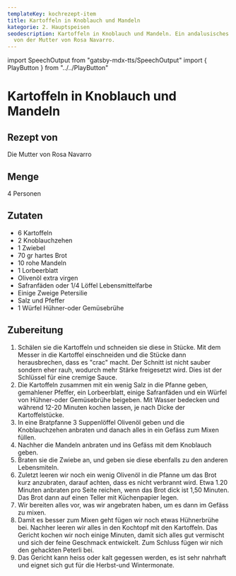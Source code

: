 ```yaml
---
templateKey: kochrezept-item
title: Kartoffeln in Knoblauch und Mandeln
kategorie: 2. Hauptspeisen
seodescription: Kartoffeln in Knoblauch und Mandeln. Ein andalusisches Gericht
  von der Mutter von Rosa Navarro.
---
```

import SpeechOutput from "gatsby-mdx-tts/SpeechOutput"
import { PlayButton } from "../../PlayButton"

<SpeechOutput id="kochrezept-mutter-rosa-navarro-kartoffeln-knoblauch-mandeln" customPlayButton={PlayButton}>

# Kartoffeln in Knoblauch und Mandeln

## Rezept von

Die Mutter von Rosa Navarro

## Menge

4 Personen

## Zutaten

* 6 Kartoffeln
* 2 Knoblauchzehen
* 1 Zwiebel
* 70 gr hartes Brot
* 10 rohe Mandeln
* 1 Lorbeerblatt
* Olivenöl extra virgen
* Safranfäden oder 1/4 Löffel Lebensmittelfarbe
* Einige Zweige Petersilie
* Salz und Pfeffer
* 1 Würfel Hühner-oder Gemüsebrühe

## Zubereitung

1. Schälen sie die Kartoffeln und schneiden sie diese in Stücke. Mit dem Messer in die Kartoffel einschneiden und die Stücke dann herausbrechen, dass es "crac" macht. Der Schnitt ist nicht sauber sondern eher rauh, wodurch mehr Stärke freigesetzt wird. Dies ist der Schlüssel für eine cremige Sauce.
1. Die Kartoffeln zusammen mit ein wenig Salz in die Pfanne geben, gemahlener Pfeffer, ein Lorbeerblatt, einige Safranfäden und ein Würfel von Hühner-oder Gemüsebrühe beigeben. Mit Wasser bedecken und während 12-20 Minuten kochen lassen, je nach Dicke der Kartoffelstücke.
1. In eine Bratpfanne 3 Suppenlöffel Olivenöl geben und die Knoblauchzehen anbraten und danach alles in ein Gefäss zum Mixen füllen.
1. Nachher die Mandeln anbraten und  ins Gefäss mit dem Knoblauch geben.
1. Braten sie die Zwiebe an, und geben sie diese ebenfalls zu den anderen Lebensmiteln.
1. Zuletzt leeren wir noch ein wenig Olivenöl in die Pfanne um das Brot kurz anzubraten, darauf achten, dass es nicht  verbrannt wird. Etwa 1.20 
 Minuten anbraten pro Seite reichen, wenn das Brot dick ist 1,50 Minuten. Das Brot dann auf einen Teller mit Küchenpapier legen.
1. Wir bereiten alles vor, was wir  angebraten haben, um es dann im Gefäss zu mixen.
1. Damit es besser zum Mixen geht fügen wir noch etwas Hühnerbrühe bei. Nachher leeren wir  alles in den Kochtopf mit den Kartoffeln. Das Gericht kochen wir noch einige  Minuten, damit sich alles gut vermischt und sich der feine Geschmack entwickelt.  Zum Schluss fügen wir nich den gehackten Peterli bei.
1. Das Gericht kann heiss oder kalt gegessen werden, es ist sehr nahrhaft und eignet sich gut für die Herbst-und Wintermonate. 

</SpeechOutput>